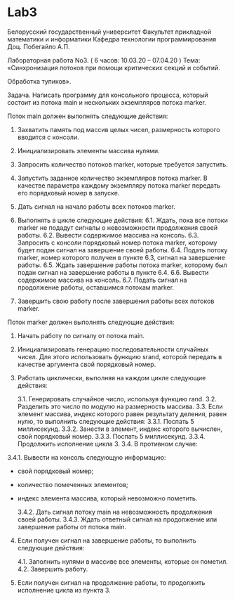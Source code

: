 # Lab3
Белорусский государственный университет
Факультет прикладной математики и информатики
Кафедра технологии программирования
Доц. Побегайло А.П.

Лабораторная работа No3. ( 6 часов: 10.03.20 – 07.04.20 )
Тема: «Синхронизация потоков при помощи критических секций и событий.

Обработка тупиков».

Задача. Написать программу для консольного процесса, который состоит из потока main и
нескольких экземпляров потока marker.

Поток main должен выполнять следующие действия:
1. Захватить память под массив целых чисел, размерность которого вводится с консоли.
2. Инициализировать элементы массива нулями.
3. Запросить количество потоков marker, которые требуется запустить.
4. Запустить заданное количество экземпляров потока marker. В качестве параметра
каждому экземпляру потока marker передать его порядковый номер в запуске.
5. Дать сигнал на начало работы всех потоков marker.

6. Выполнять в цикле следующие действия:
6.1. Ждать, пока все потоки marker не подадут сигналы о невозможности
продолжения своей работы.
6.2. Вывести содержимое массива на консоль.
6.3. Запросить с консоли порядковый номер потока marker, которому будет подан
сигнал на завершение своей работы.
6.4. Подать потоку marker, номер которого получен в пункте 6.3, сигнал на
завершение работы.
6.5. Ждать завершение работы потока marker, которому был подан сигнал на
завершение работы в пункте 6.4.
6.6. Вывести содержимое массива на консоль.
6.7. Подать сигнал на продолжение работы, оставшимся потокам marker.
7. Завершить свою работу после завершения работы всех потоков marker.

Поток marker должен выполнять следующие действия:
1. Начать работу по сигналу от потока main.
2. Инициализировать генерацию последовательности случайных чисел. Для этого
использовать функцию srand, которой передать в качестве аргумента свой
порядковый номер.

3. Работать циклически, выполняя на каждом цикле следующие действия:
   
   3.1. Генерировать случайное число, используя функцию rand.
   3.2. Разделить это число по модулю на размерность массива.
   3.3. Если элемент массива, индекс которого равен результату деления, равен нулю, то
выполнить следующие действия:
   3.3.1. Поспать 5 миллисекунд.
   3.3.2. Занести в элемент, индекс которого вычислен, свой порядковый номер.
   3.3.3. Поспать 5 миллисекунд.
   3.3.4. Продолжить исполнение цикла 3.
   3.4. В противном случае:

3.4.1. Вывести на консоль следующую информацию:
- свой порядковый номер;
- количество помеченных элементов;
- индекс элемента массива, который невозможно пометить.

   3.4.2. Дать сигнал потоку main на невозможность продолжения своей работы.
   3.4.3. Ждать ответный сигнал на продолжение или завершение работы от потока
main.

4. Если получен сигнал на завершение работы, то выполнить следующие действия:

   4.1. Заполнить нулями в массиве все элементы, которые он пометил.
   4.2. Завершить работу.

5. Если получен сигнал на продолжение работы, то продолжить исполнение цикла из
пункта 3.
